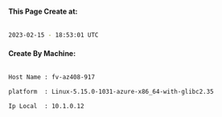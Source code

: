 
   
#### This Page Create at:

```bash

2023-02-15 - 18:53:01 UTC

```

#### Create By Machine:

```bash

Host Name : fv-az408-917

platform  : Linux-5.15.0-1031-azure-x86_64-with-glibc2.35

Ip Local  : 10.1.0.12

```

